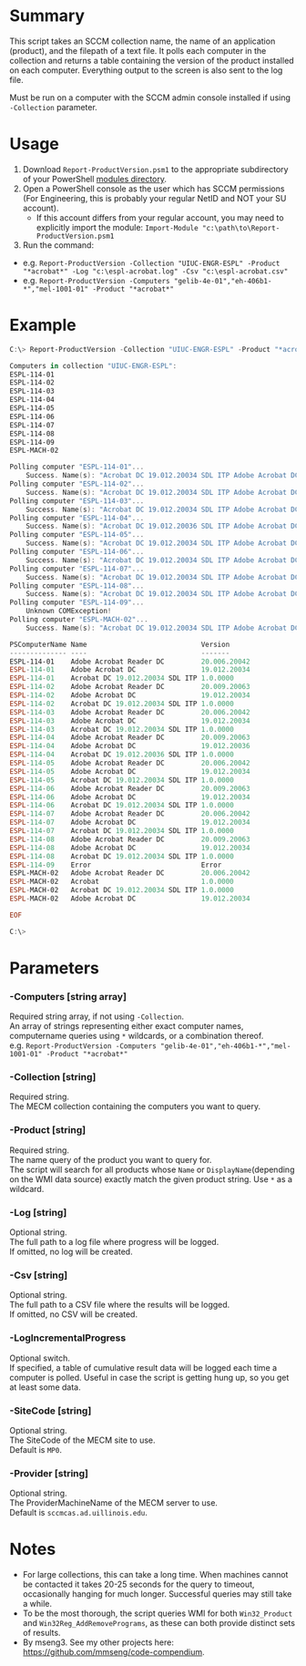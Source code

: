 # Summary
This script takes an SCCM collection name, the name of an application (product), and the filepath of a text file. It polls each computer in the collection and returns a table containing the version of the product installed on each computer. Everything output to the screen is also sent to the log file.  

Must be run on a computer with the SCCM admin console installed if using `-Collection` parameter.  

# Usage
1. Download `Report-ProductVersion.psm1` to the appropriate subdirectory of your PowerShell [modules directory](https://github.com/engrit-illinois/how-to-install-a-custom-powershell-module).
2. Open a PowerShell console as the user which has SCCM permissions (For Engineering, this is probably your regular NetID and NOT your SU account).
    - If this account differs from your regular account, you may need to explicitly import the module: `Import-Module "c:\path\to\Report-ProductVersion.psm1`
3. Run the command:
  - e.g. `Report-ProductVersion -Collection "UIUC-ENGR-ESPL" -Product "*acrobat*" -Log "c:\espl-acrobat.log" -Csv "c:\espl-acrobat.csv"`
  - e.g. `Report-ProductVersion -Computers "gelib-4e-01","eh-406b1-*","mel-1001-01" -Product "*acrobat*"`

# Example
```powershell
C:\> Report-ProductVersion -Collection "UIUC-ENGR-ESPL" -Product "*acrobat*" -Log "c:\epsl-acrobat.log" -Csv "c:\espl-acrobat.csv"

Computers in collection "UIUC-ENGR-ESPL":
ESPL-114-01
ESPL-114-02
ESPL-114-03
ESPL-114-04
ESPL-114-05
ESPL-114-06
ESPL-114-07
ESPL-114-08
ESPL-114-09
ESPL-MACH-02

Polling computer "ESPL-114-01"...
    Success. Name(s): "Acrobat DC 19.012.20034 SDL ITP Adobe Acrobat DC Adobe Acrobat Reader DC", Version(s): "1.0.0000 19.012.20034 20.006.20042".
Polling computer "ESPL-114-02"...
    Success. Name(s): "Acrobat DC 19.012.20034 SDL ITP Adobe Acrobat DC Adobe Acrobat Reader DC", Version(s): "1.0.0000 19.012.20034 20.009.20063".
Polling computer "ESPL-114-03"...
    Success. Name(s): "Acrobat DC 19.012.20034 SDL ITP Adobe Acrobat DC Adobe Acrobat Reader DC", Version(s): "1.0.0000 19.012.20034 20.006.20042".
Polling computer "ESPL-114-04"...
    Success. Name(s): "Acrobat DC 19.012.20036 SDL ITP Adobe Acrobat DC Adobe Acrobat Reader DC", Version(s): "1.0.0000 19.012.20036 20.009.20063".
Polling computer "ESPL-114-05"...
    Success. Name(s): "Acrobat DC 19.012.20034 SDL ITP Adobe Acrobat DC Adobe Acrobat Reader DC", Version(s): "1.0.0000 19.012.20034 20.006.20042".
Polling computer "ESPL-114-06"...
    Success. Name(s): "Acrobat DC 19.012.20034 SDL ITP Adobe Acrobat DC Adobe Acrobat Reader DC", Version(s): "1.0.0000 19.012.20034 20.009.20063".
Polling computer "ESPL-114-07"...
    Success. Name(s): "Acrobat DC 19.012.20034 SDL ITP Adobe Acrobat DC Adobe Acrobat Reader DC", Version(s): "1.0.0000 19.012.20034 20.006.20042".
Polling computer "ESPL-114-08"...
    Success. Name(s): "Acrobat DC 19.012.20034 SDL ITP Adobe Acrobat DC Adobe Acrobat Reader DC", Version(s): "1.0.0000 19.012.20034 20.009.20063".
Polling computer "ESPL-114-09"...
    Unknown COMException!
Polling computer "ESPL-MACH-02"...
    Success. Name(s): "Acrobat DC 19.012.20034 SDL ITP Adobe Acrobat DC Adobe Acrobat Reader DC Acrobat", Version(s): "1.0.0000 19.012.20034 20.006.20042 1.0.0000".

PSComputerName Name                            Version
-------------- ----                            -------
ESPL-114-01    Adobe Acrobat Reader DC         20.006.20042
ESPL-114-01    Adobe Acrobat DC                19.012.20034
ESPL-114-01    Acrobat DC 19.012.20034 SDL ITP 1.0.0000
ESPL-114-02    Adobe Acrobat Reader DC         20.009.20063
ESPL-114-02    Adobe Acrobat DC                19.012.20034
ESPL-114-02    Acrobat DC 19.012.20034 SDL ITP 1.0.0000
ESPL-114-03    Adobe Acrobat Reader DC         20.006.20042
ESPL-114-03    Adobe Acrobat DC                19.012.20034
ESPL-114-03    Acrobat DC 19.012.20034 SDL ITP 1.0.0000
ESPL-114-04    Adobe Acrobat Reader DC         20.009.20063
ESPL-114-04    Adobe Acrobat DC                19.012.20036
ESPL-114-04    Acrobat DC 19.012.20036 SDL ITP 1.0.0000
ESPL-114-05    Adobe Acrobat Reader DC         20.006.20042
ESPL-114-05    Adobe Acrobat DC                19.012.20034
ESPL-114-05    Acrobat DC 19.012.20034 SDL ITP 1.0.0000
ESPL-114-06    Adobe Acrobat Reader DC         20.009.20063
ESPL-114-06    Adobe Acrobat DC                19.012.20034
ESPL-114-06    Acrobat DC 19.012.20034 SDL ITP 1.0.0000
ESPL-114-07    Adobe Acrobat Reader DC         20.006.20042
ESPL-114-07    Adobe Acrobat DC                19.012.20034
ESPL-114-07    Acrobat DC 19.012.20034 SDL ITP 1.0.0000
ESPL-114-08    Adobe Acrobat Reader DC         20.009.20063
ESPL-114-08    Adobe Acrobat DC                19.012.20034
ESPL-114-08    Acrobat DC 19.012.20034 SDL ITP 1.0.0000
ESPL-114-09    Error                           Error
ESPL-MACH-02   Adobe Acrobat Reader DC         20.006.20042
ESPL-MACH-02   Acrobat                         1.0.0000
ESPL-MACH-02   Acrobat DC 19.012.20034 SDL ITP 1.0.0000
ESPL-MACH-02   Adobe Acrobat DC                19.012.20034

EOF

C:\>
```

# Parameters

### -Computers [string array]
Required string array, if not using `-Collection`.  
An array of strings representing either exact computer names, computername queries using `*` wildcards, or a combination thereof.  
e.g. `Report-ProductVersion -Computers "gelib-4e-01","eh-406b1-*","mel-1001-01" -Product "*acrobat*"`

### -Collection [string]
Required string.  
The MECM collection containing the computers you want to query.  

### -Product [string]
Required string.  
The name query of the product you want to query for.  
The script will search for all products whose `Name` or `DisplayName`(depending on the WMI data source) exactly match the given product string. Use `*` as a wildcard.  

### -Log [string]
Optional string.  
The full path to a log file where progress will be logged.  
If omitted, no log will be created.  

### -Csv [string]
Optional string.  
The full path to a CSV file where the results will be logged.  
If omitted, no CSV will be created.  

### -LogIncrementalProgress
Optional switch.  
If specified, a table of cumulative result data will be logged each time a computer is polled. Useful in case the script is getting hung up, so you get at least some data.  

### -SiteCode [string]
Optional string.  
The SiteCode of the MECM site to use.  
Default is `MP0`.  

### -Provider [string]
Optional string.  
The ProviderMachineName of the MECM server to use.  
Default is `sccmcas.ad.uillinois.edu`.  

# Notes
- For large collections, this can take a long time. When machines cannot be contacted it takes 20-25 seconds for the query to timeout, occasionally hanging for much longer. Successful queries may still take a while.
- To be the most thorough, the script queries WMI for both `Win32_Product` and `Win32Reg_AddRemovePrograms`, as these can both provide distinct sets of results.  
- By mseng3. See my other projects here: https://github.com/mmseng/code-compendium.

